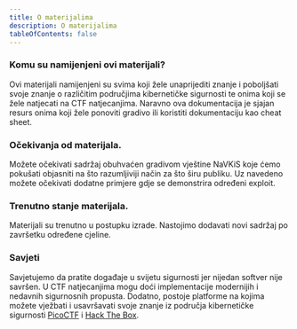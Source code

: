 ```yaml
---
title: O materijalima
description: O materijalima
tableOfContents: false
---
```


### Komu su namijenjeni ovi materijali?

Ovi materijali namijenjeni su svima koji žele unaprijediti znanje i poboljšati svoje znanje o različitim područjima kibernetičke sigurnosti te onima koji se žele natjecati na CTF natjecanjima. Naravno ova dokumentacija je sjajan resurs onima koji žele ponoviti gradivo ili koristiti dokumentaciju kao cheat sheet.

### Očekivanja od materijala.

Možete očekivati sadržaj obuhvaćen gradivom vještine NaVKiS koje ćemo pokušati objasniti na što razumljiviji način za što širu publiku. Uz navedeno možete očekivati dodatne primjere gdje se demonstrira određeni exploit.

### Trenutno stanje materijala.

Materijali su trenutno u postupku izrade. Nastojimo dodavati novi sadržaj po završetku određene cjeline.

### Savjeti

Savjetujemo da pratite događaje u svijetu sigurnosti jer nijedan softver nije savršen. U CTF natjecanjima mogu doći implementacije modernijih i nedavnih sigurnosnih propusta. Dodatno, postoje platforme na kojima možete vježbati i usavršavati svoje znanje iz područja kibernetičke sigurnosti [PicoCTF](https://picoctf.org) i [Hack The Box](https://www.hackthebox.com).